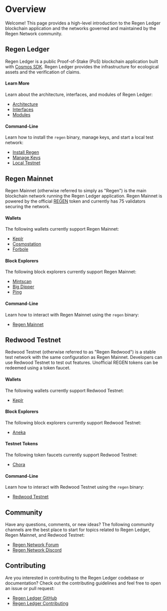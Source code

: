 # Overview

Welcome! This page provides a high-level introduction to the Regen Ledger blockchain application and the networks governed and maintained by the Regen Network community.

## Regen Ledger

Regen Ledger is a public Proof-of-Stake (PoS) blockchain application built with [Cosmos SDK](https://docs.cosmos.network/). Regen Ledger provides the infrastructure for ecological assets and the verification of claims.

#### Learn More

Learn about the architecture, interfaces, and modules of Regen Ledger:

- [Architecture](architecture.md)
- [Interfaces](interfaces.md)
- [Modules](../modules/README.md)

#### Command-Line

Learn how to install the `regen` binary, manage keys, and start a local test network:

- [Install Regen](get-started)
- [Manage Keys](get-started/manage-keys.md)
- [Local Testnet](get-started/local-testnet.md)

## Regen Mainnet

Regen Mainnet (otherwise referred to simply as "Regen") is the main blockchain network running the Regen Ledger application. Regen Mainnet is powered by the official [REGEN](https://www.regen.network/token/) token and currently has 75 validators securing the network.

#### Wallets

The following wallets currently support Regen Mainnet:

- [Keplr](https://wallet.keplr.app)
- [Cosmostation](https://wallet.cosmostation.io/regen)
- [Forbole](https://x.forbole.com/wallets)

#### Block Explorers

The following block explorers currently support Regen Mainnet:

- [Mintscan](https://mintscan.io/regen)
- [Big Dipper](https://regen.bigdipper.live)
- [Ping](https://ping.pub/regen)

#### Command-Line

Learn how to interact with Regen Mainnet using the `regen` binary:

- [Regen Mainnet](get-started/regen-mainnet.md)

## Redwood Testnet

Redwood Testnet (otherwise referred to as "Regen Redwood") is a stable test network with the same configuration as Regen Mainnet. Developers can use Redwood Testnet to test out features. Unofficial REGEN tokens can be redeemed using a token faucet.

#### Wallets

The following wallets currently support Redwood Testnet:

- [Keplr](https://wallet.keplr.app)

#### Block Explorers

The following block explorers currently support Redwood Testnet:

- [Aneka](https://redwood.regen.aneka.io)

#### Testnet Tokens

The following token faucets currently support Redwood Testnet:

- [Chora](https://chora.io/faucet)

#### Command-Line

Learn how to interact with Redwood Testnet using the `regen` binary:

- [Redwood Testnet](get-started/redwood-testnet.md)

## Community

Have any questions, comments, or new ideas? The following community channels are the best place to start for topics related to Regen Ledger, Regen Mainnet, and Redwood Testnet:

- [Regen Network Forum](https://forum.regen.network)
- [Regen Network Discord](https://discord.gg/regen-network)

## Contributing

Are you interested in contributing to the Regen Ledger codebase or documentation? Check out the contributing guidelines and feel free to open an issue or pull request:

- [Regen Ledger GitHub](https://github.com/regen-network/regen-ledger)
- [Regen Ledger Contributing](https://github.com/regen-network/regen-ledger/CONTRIBUTING.md)
